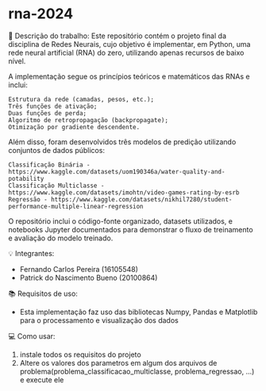# rna-2024

📖 Descrição do trabalho: 
Este repositório contém o projeto final da disciplina de Redes Neurais, cujo objetivo é implementar, em Python, uma rede neural artificial (RNA) do zero, utilizando apenas recursos de baixo nível.

A implementação segue os princípios teóricos e matemáticos das RNAs e inclui:

    Estrutura da rede (camadas, pesos, etc.);
    Três funções de ativação;
    Duas funções de perda;
    Algoritmo de retropropagação (backpropagate);
    Otimização por gradiente descendente.

Além disso, foram desenvolvidos três modelos de predição utilizando conjuntos de dados públicos:

    Classificação Binária - https://www.kaggle.com/datasets/uom190346a/water-quality-and-potability
    Classificação Multiclasse - https://www.kaggle.com/datasets/imohtn/video-games-rating-by-esrb
    Regressão - https://www.kaggle.com/datasets/nikhil7280/student-performance-multiple-linear-regression    

O repositório inclui o código-fonte organizado, datasets utilizados, e notebooks Jupyter documentados para demonstrar o fluxo de treinamento e avaliação do modelo treinado.

💡 Integrantes:
- Fernando Carlos Pereira (16105548)
- Patrick do Nascimento Bueno (20100864)

📚 Requisitos de uso:
- Esta implementação faz uso das bibliotecas Numpy, Pandas e Matplotlib para o processamento e visualização dos dados

💻 Como usar:
1. instale todos os requisitos do projeto
2. Altere os valores dos parametros em algum dos arquivos de problema(problema_classificacao_multiclasse, problema_regressao, ...) e execute ele
